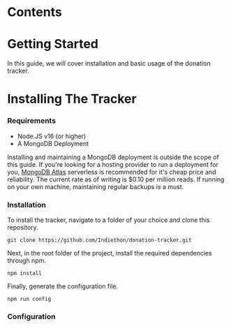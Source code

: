 # Contents


# Getting Started

In this guide, we will cover installation and basic usage of the donation tracker.

# Installing The Tracker

### Requirements
- Node.JS v16 (or higher)
- A MongoDB Deployment

Installing and maintaining a MongoDB deployment is outside the scope of this guide. If you're looking for a hosting provider to run a deployment for you, [MongoDB Atlas](https://www.mongodb.com/pricing?utm_content=controlpricingterms&utm_source=google&utm_campaign=search_gs_pl_evergreen_atlas_core_prosp-brand_gic-null_amers-us_ps-all_desktop_eng_lead&utm_term=pricing%20mongodb&utm_medium=cpc_paid_search&utm_ad=p&utm_ad_campaign_id=12212624338&adgroup=115749703903&cq_cmp=12212624338&gclid=Cj0KCQiA3eGfBhCeARIsACpJNU-qXrBD6XK-HFz3Bl5z6Kajl0bpdQJJokzS4cSAt42Mq3mrCgAgq0gaAmuOEALw_wcB) serverless is recommended for it's cheap price and reliability. The current rate as of writing is $0.10 per million reads. If running on your own machine, maintaining regular backups is a must.

### Installation

To install the tracker, navigate to a folder of your choice and clone this repository.

`git clone https://github.com/Indiethon/donation-tracker.git`

Next, in the root folder of the project, install the required dependencies through npm.

`npm install`

Finally, generate the configuration file.

 `npm run config`
 
### Configuration
 
 
 
